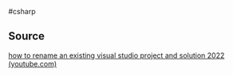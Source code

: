 #csharp 

## Source
[how to rename an existing visual studio project and solution 2022 (youtube.com)](https://www.youtube.com/watch?v=Szt744ZrnBw)
